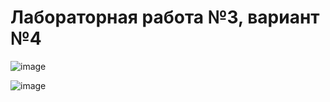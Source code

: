 # Лабораторная работа №3, вариант №4

![image](https://github.com/user-attachments/assets/e299eeae-7de4-4056-85b9-931b087f45c7)

![image](https://github.com/user-attachments/assets/822b1cc6-f9c5-42f5-beba-4e062123997e)
